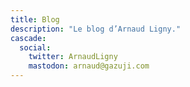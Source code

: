 ```yaml
---
title: Blog
description: "Le blog d’Arnaud Ligny."
cascade:
  social:
    twitter: ArnaudLigny
    mastodon: arnaud@gazuji.com
---
```

